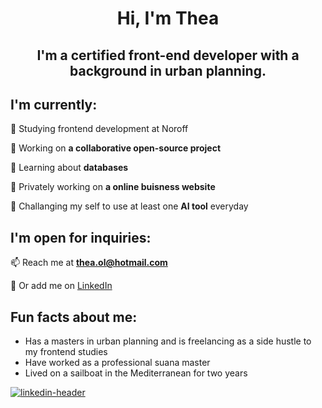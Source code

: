 <h1 align="center">Hi, I'm Thea</h1>

<h2 align="center">I'm a certified front-end developer with a background in urban planning.<br></h2>


## I'm currently:

🌱 Studying frontend development at Noroff

🌱 Working on **a collaborative open-source project**

🌱 Learning about **databases**
  
👾 Privately working on **a online buisness website**
  
🚀 Challanging my self to use at least one **AI tool** everyday

## I'm open for inquiries:

📫 Reach me at **thea.ol@hotmail.com**
  
💬 Or add me on [LinkedIn](https://www.linkedin.com/in/thea-oland-b38175139/)

## Fun facts about me:
- Has a masters in urban planning and is freelancing as a side hustle to my frontend studies
- Have worked as a professional suana master
- Lived on a sailboat in the Mediterranean for two years


[![linkedin-header](https://github.com/DWNWND/DWNWND/assets/126068161/4035fe4b-8abb-40a3-8808-27cdbb9d68fd)](https://dwnwnd.com/)
